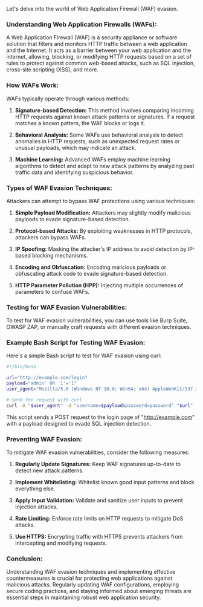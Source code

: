 Let's delve into the world of Web Application Firewall (WAF) evasion.

### Understanding Web Application Firewalls (WAFs):
A Web Application Firewall (WAF) is a security appliance or software solution that filters and monitors HTTP traffic between a web application and the Internet. It acts as a barrier between your web application and the internet, allowing, blocking, or modifying HTTP requests based on a set of rules to protect against common web-based attacks, such as SQL injection, cross-site scripting (XSS), and more.

### How WAFs Work:
WAFs typically operate through various methods:

1. **Signature-based Detection:** This method involves comparing incoming HTTP requests against known attack patterns or signatures. If a request matches a known pattern, the WAF blocks or logs it.
  
2. **Behavioral Analysis:** Some WAFs use behavioral analysis to detect anomalies in HTTP requests, such as unexpected request rates or unusual payloads, which may indicate an attack.
  
3. **Machine Learning:** Advanced WAFs employ machine learning algorithms to detect and adapt to new attack patterns by analyzing past traffic data and identifying suspicious behavior.

### Types of WAF Evasion Techniques:
Attackers can attempt to bypass WAF protections using various techniques:

1. **Simple Payload Modification:** Attackers may slightly modify malicious payloads to evade signature-based detection.
   
2. **Protocol-based Attacks:** By exploiting weaknesses in HTTP protocols, attackers can bypass WAFs.
   
3. **IP Spoofing:** Masking the attacker's IP address to avoid detection by IP-based blocking mechanisms.
   
4. **Encoding and Obfuscation:** Encoding malicious payloads or obfuscating attack code to evade signature-based detection.
   
5. **HTTP Parameter Pollution (HPP):** Injecting multiple occurrences of parameters to confuse WAFs.

### Testing for WAF Evasion Vulnerabilities:
To test for WAF evasion vulnerabilities, you can use tools like Burp Suite, OWASP ZAP, or manually craft requests with different evasion techniques.

### Example Bash Script for Testing WAF Evasion:
Here's a simple Bash script to test for WAF evasion using curl:

```bash
#!/bin/bash

url="http://example.com/login"
payload="admin' OR '1'='1"
user_agent="Mozilla/5.0 (Windows NT 10.0; Win64; x64) AppleWebKit/537.36 (KHTML, like Gecko) Chrome/58.0.3029.110 Safari/537.36 Edge/16.16299"

# Send the request with curl
curl -A "$user_agent" -d "username=$payload&password=password" "$url"
```

This script sends a POST request to the login page of "http://example.com" with a payload designed to evade SQL injection detection.

### Preventing WAF Evasion:
To mitigate WAF evasion vulnerabilities, consider the following measures:

1. **Regularly Update Signatures:** Keep WAF signatures up-to-date to detect new attack patterns.
   
2. **Implement Whitelisting:** Whitelist known good input patterns and block everything else.
   
3. **Apply Input Validation:** Validate and sanitize user inputs to prevent injection attacks.
   
4. **Rate Limiting:** Enforce rate limits on HTTP requests to mitigate DoS attacks.
   
5. **Use HTTPS:** Encrypting traffic with HTTPS prevents attackers from intercepting and modifying requests.

### Conclusion:
Understanding WAF evasion techniques and implementing effective countermeasures is crucial for protecting web applications against malicious attacks. Regularly updating WAF configurations, employing secure coding practices, and staying informed about emerging threats are essential steps in maintaining robust web application security.

